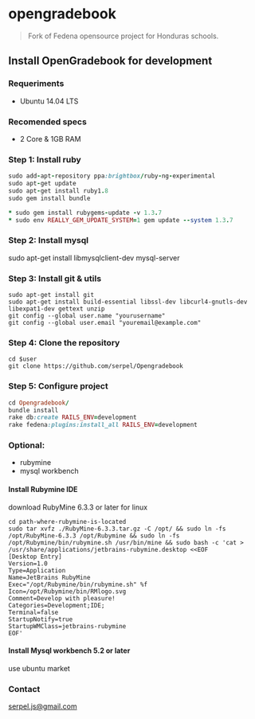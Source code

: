 opengradebook
=============
> Fork of Fedena opensource project for Honduras schools.

## Install OpenGradebook for development

### Requeriments
* Ubuntu 14.04 LTS

### Recomended specs
* 2 Core & 1GB RAM

### Step 1: Install ruby
```ruby
sudo add-apt-repository ppa:brightbox/ruby-ng-experimental 
sudo apt-get update
sudo apt-get install ruby1.8
sudo gem install bundle
```

```ruby
* sudo gem install rubygems-update -v 1.3.7
* sudo env REALLY_GEM_UPDATE_SYSTEM=1 gem update --system 1.3.7
```

### Step 2: Install mysql
sudo apt-get install libmysqlclient-dev mysql-server

### Step 3: Install git & utils
```
sudo apt-get install git
sudo apt-get install build-essential libssl-dev libcurl4-gnutls-dev libexpat1-dev gettext unzip
git config --global user.name "yourusername"
git config --global user.email "youremail@example.com"
```

### Step 4: Clone the repository
```
cd $user
git clone https://github.com/serpel/Opengradebook
```

### Step 5: Configure project
```ruby
cd Opengradebook/
bundle install
rake db:create RAILS_ENV=development
rake fedena:plugins:install_all RAILS_ENV=development
```
### Optional:
* rubymine
* mysql workbench

#### Install Rubymine IDE
download RubyMine 6.3.3 or later for linux
```
cd path-where-rubymine-is-located
sudo tar xvfz ./RubyMine-6.3.3.tar.gz -C /opt/ && sudo ln -fs /opt/RubyMine-6.3.3 /opt/Rubymine && sudo ln -fs /opt/Rubymine/bin/rubymine.sh /usr/bin/mine && sudo bash -c 'cat > /usr/share/applications/jetbrains-rubymine.desktop <<EOF
[Desktop Entry]
Version=1.0
Type=Application
Name=JetBrains RubyMine
Exec="/opt/Rubymine/bin/rubymine.sh" %f
Icon=/opt/Rubymine/bin/RMlogo.svg
Comment=Develop with pleasure!
Categories=Development;IDE;
Terminal=false
StartupNotify=true
StartupWMClass=jetbrains-rubymine
EOF'
```

#### Install Mysql workbench 5.2 or later
use ubuntu market

### Contact
serpel.js@gmail.com

